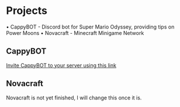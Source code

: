 # Projects

• CappyBOT - Discord bot for Super Mario Odyssey, providing tips on Power Moons
           • Novacraft - Minecraft Minigame Network

## CappyBOT

[Invite CappyBOT to your server using this link](https://discordapp.com/oauth2/authorize?client_id=376215415527047168&scope=bot&permissions=8)

## Novacraft
Novacraft is not yet finished, I will change this once it is.
